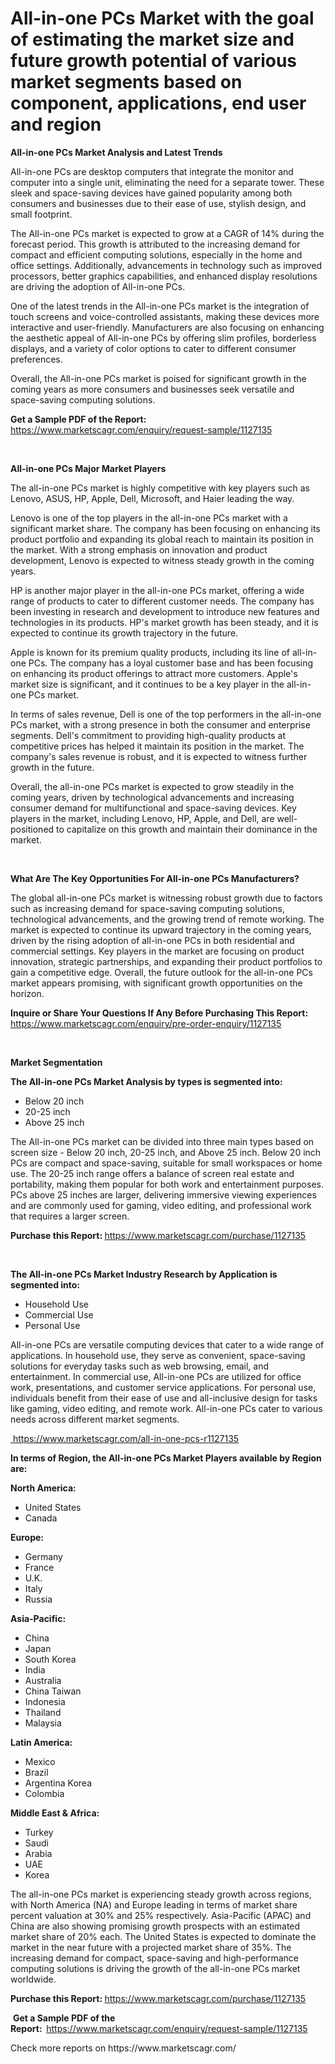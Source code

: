 <p><h1>All-in-one PCs Market with the goal of estimating the market size and future growth potential of various market segments based on component, applications, end user and region</h1></p><p><strong>All-in-one PCs Market Analysis and Latest Trends</strong></p>
<p><p>All-in-one PCs are desktop computers that integrate the monitor and computer into a single unit, eliminating the need for a separate tower. These sleek and space-saving devices have gained popularity among both consumers and businesses due to their ease of use, stylish design, and small footprint.</p><p>The All-in-one PCs market is expected to grow at a CAGR of 14% during the forecast period. This growth is attributed to the increasing demand for compact and efficient computing solutions, especially in the home and office settings. Additionally, advancements in technology such as improved processors, better graphics capabilities, and enhanced display resolutions are driving the adoption of All-in-one PCs.</p><p>One of the latest trends in the All-in-one PCs market is the integration of touch screens and voice-controlled assistants, making these devices more interactive and user-friendly. Manufacturers are also focusing on enhancing the aesthetic appeal of All-in-one PCs by offering slim profiles, borderless displays, and a variety of color options to cater to different consumer preferences.</p><p>Overall, the All-in-one PCs market is poised for significant growth in the coming years as more consumers and businesses seek versatile and space-saving computing solutions.</p></p>
<p><strong>Get a Sample PDF of the Report:&nbsp;</strong> <a href="https://www.marketscagr.com/enquiry/request-sample/1127135">https://www.marketscagr.com/enquiry/request-sample/1127135</a></p>
<p>&nbsp;</p>
<p><strong>All-in-one PCs Major Market Players</strong></p>
<p><p>The all-in-one PCs market is highly competitive with key players such as Lenovo, ASUS, HP, Apple, Dell, Microsoft, and Haier leading the way. </p><p>Lenovo is one of the top players in the all-in-one PCs market with a significant market share. The company has been focusing on enhancing its product portfolio and expanding its global reach to maintain its position in the market. With a strong emphasis on innovation and product development, Lenovo is expected to witness steady growth in the coming years.</p><p>HP is another major player in the all-in-one PCs market, offering a wide range of products to cater to different customer needs. The company has been investing in research and development to introduce new features and technologies in its products. HP's market growth has been steady, and it is expected to continue its growth trajectory in the future.</p><p>Apple is known for its premium quality products, including its line of all-in-one PCs. The company has a loyal customer base and has been focusing on enhancing its product offerings to attract more customers. Apple's market size is significant, and it continues to be a key player in the all-in-one PCs market.</p><p>In terms of sales revenue, Dell is one of the top performers in the all-in-one PCs market, with a strong presence in both the consumer and enterprise segments. Dell's commitment to providing high-quality products at competitive prices has helped it maintain its position in the market. The company's sales revenue is robust, and it is expected to witness further growth in the future.</p><p>Overall, the all-in-one PCs market is expected to grow steadily in the coming years, driven by technological advancements and increasing consumer demand for multifunctional and space-saving devices. Key players in the market, including Lenovo, HP, Apple, and Dell, are well-positioned to capitalize on this growth and maintain their dominance in the market.</p></p>
<p>&nbsp;</p>
<p><strong>What Are The Key Opportunities For All-in-one PCs Manufacturers?</strong></p>
<p><p>The global all-in-one PCs market is witnessing robust growth due to factors such as increasing demand for space-saving computing solutions, technological advancements, and the growing trend of remote working. The market is expected to continue its upward trajectory in the coming years, driven by the rising adoption of all-in-one PCs in both residential and commercial settings. Key players in the market are focusing on product innovation, strategic partnerships, and expanding their product portfolios to gain a competitive edge. Overall, the future outlook for the all-in-one PCs market appears promising, with significant growth opportunities on the horizon.</p></p>
<p><strong>Inquire or Share Your Questions If Any Before Purchasing This Report:</strong> <a href="https://www.marketscagr.com/enquiry/pre-order-enquiry/1127135">https://www.marketscagr.com/enquiry/pre-order-enquiry/1127135</a></p>
<p>&nbsp;</p>
<p><strong>Market Segmentation</strong></p>
<p><strong>The All-in-one PCs Market Analysis by types is segmented into:</strong></p>
<p><ul><li>Below 20 inch</li><li>20-25 inch</li><li>Above 25 inch</li></ul></p>
<p><p>The All-in-one PCs market can be divided into three main types based on screen size - Below 20 inch, 20-25 inch, and Above 25 inch. Below 20 inch PCs are compact and space-saving, suitable for small workspaces or home use. The 20-25 inch range offers a balance of screen real estate and portability, making them popular for both work and entertainment purposes. PCs above 25 inches are larger, delivering immersive viewing experiences and are commonly used for gaming, video editing, and professional work that requires a larger screen.</p></p>
<p><strong>Purchase this Report:&nbsp;</strong><a href="https://www.marketscagr.com/purchase/1127135">https://www.marketscagr.com/purchase/1127135</a></p>
<p>&nbsp;</p>
<p><strong>The All-in-one PCs Market Industry Research by Application is segmented into:</strong></p>
<p><ul><li>Household Use</li><li>Commercial Use</li><li>Personal Use</li></ul></p>
<p><p>All-in-one PCs are versatile computing devices that cater to a wide range of applications. In household use, they serve as convenient, space-saving solutions for everyday tasks such as web browsing, email, and entertainment. In commercial use, All-in-one PCs are utilized for office work, presentations, and customer service applications. For personal use, individuals benefit from their ease of use and all-inclusive design for tasks like gaming, video editing, and remote work. All-in-one PCs cater to various needs across different market segments.</p></p>
<p><a href="https://www.marketscagr.com/all-in-one-pcs-r1127135">&nbsp;https://www.marketscagr.com/all-in-one-pcs-r1127135</a></p>
<p><strong>In terms of Region, the All-in-one PCs Market Players available by Region are:</strong></p>
<p>
    <p> <strong> North America: </strong>
        <ul>
            <li>United States</li>
            <li>Canada</li>
        </ul>
        </p> 
    <p> <strong> Europe: </strong>
        <ul>
            <li>Germany</li>
            <li>France</li>
            <li>U.K.</li>
            <li>Italy</li>
            <li>Russia</li>
        </ul>
        </p> 
    <p> <strong> Asia-Pacific: </strong>
        <ul>
            <li>China</li>
            <li>Japan</li>
            <li>South Korea</li>
            <li>India</li>
            <li>Australia</li>
            <li>China Taiwan</li>
            <li>Indonesia</li>
            <li>Thailand</li>
            <li>Malaysia</li>
        </ul>
        </p> 
    <p> <strong> Latin America: </strong>
        <ul>
            <li>Mexico</li>
            <li>Brazil</li>
            <li>Argentina Korea</li>
            <li>Colombia</li>
        </ul>
        </p> 
    <p> <strong> Middle East & Africa: </strong>
        <ul>
            <li>Turkey</li>
            <li>Saudi</li>
            <li>Arabia</li>
            <li>UAE</li>
            <li>Korea</li>
        </ul>
    </p>
    </p>
<p><p>The all-in-one PCs market is experiencing steady growth across regions, with North America (NA) and Europe leading in terms of market share percent valuation at 30% and 25% respectively. Asia-Pacific (APAC) and China are also showing promising growth prospects with an estimated market share of 20% each. The United States is expected to dominate the market in the near future with a projected market share of 35%. The increasing demand for compact, space-saving and high-performance computing solutions is driving the growth of the all-in-one PCs market worldwide.</p></p>
<p><strong>Purchase this Report: </strong><a href="https://www.marketscagr.com/purchase/1127135">https://www.marketscagr.com/purchase/1127135</a></p>
<p>&nbsp;<strong>Get a Sample PDF of the Report:&nbsp;&nbsp;</strong><a href="https://www.marketscagr.com/enquiry/request-sample/1127135">https://www.marketscagr.com/enquiry/request-sample/1127135</a></p>
<p><strong></strong></p>
<p>Check more reports on https://www.marketscagr.com/</p>